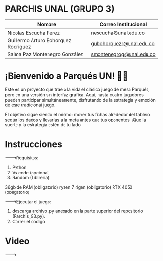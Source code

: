 # PARCHIS UNAL (GRUPO 3)

| Nombre                               | Correo Institucional     |
|--------------------------------------|--------------------------|
| Nicolas Escucha Perez                | nescucha@unal.edu.co     |
| Guillermo Arturo Bohorquez Rodriguez | gubohorquezr@unal.edu.co | 
| Salma Paz Montenegro González        | smontenegrog@unal.edu.co | 

# ¡Bienvenido a Parqués UN! 🎲✨
Este es un proyecto que trae a la vida el clásico juego de mesa Parqués, pero en una versión sin interfaz gráfica. Aquí, hasta cuatro jugadores pueden participar simultáneamente, disfrutando de la estrategia y emoción de este tradicional juego.

El objetivo sigue siendo el mismo: mover tus fichas alrededor del tablero según los dados y llevarlas a la meta antes que tus oponentes. ¡Que la suerte y la estrategia estén de tu lado!

# Instrucciones
--->Requisitos:
1. Python
2. Vs code (opcional)
3. Random (Liblreria)


36gb de RAM (obligatorio)
ryzen 7 4gen (obligatorio)
RTX 4050 (obligatorio)

--->Ejecutar el juego:
1. descarga archivo .py anexado en la parte superior del repositorio (Parchis_G3.py).
2. Correr el codigo
# Video

--->
